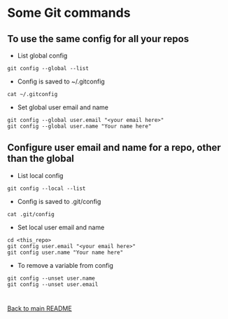 # Some Git commands

## To use the same config for all your repos
  - List global config
  ```
  git config --global --list 
  ```
  - Config is saved to ~/.gitconfig 
  ```
  cat ~/.gitconfig 
  ```
  - Set global user email and name
  ```
  git config --global user.email "<your email here>"
  git config --global user.name "Your name here"  
  ```

## Configure user email and name for a repo, other than the global
  - List local config
  ```
  git config --local --list
  ```
  - Config is saved to .git/config
  ```
  cat .git/config 
  ```
  - Set local user email and name
  ```
  cd <this_repo>
  git config user.email "<your email here>"
  git config user.name "Your name here"  
  ```
  - To remove a variable from config
  ```
  git config --unset user.name
  git config --unset user.email
  ```



  #
[Back to main README](../README.md#a-word-about)